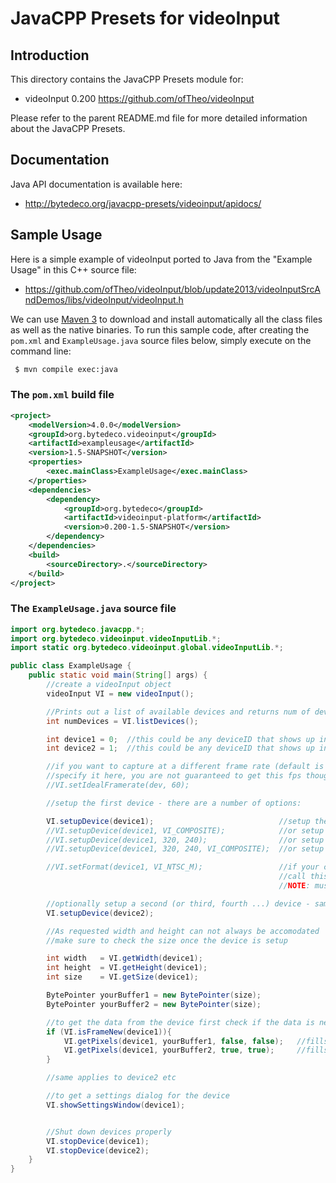 JavaCPP Presets for videoInput
==============================

Introduction
------------
This directory contains the JavaCPP Presets module for:

 * videoInput 0.200  https://github.com/ofTheo/videoInput

Please refer to the parent README.md file for more detailed information about the JavaCPP Presets.


Documentation
-------------
Java API documentation is available here:

 * http://bytedeco.org/javacpp-presets/videoinput/apidocs/


Sample Usage
------------
Here is a simple example of videoInput ported to Java from the "Example Usage" in this C++ source file:

 * https://github.com/ofTheo/videoInput/blob/update2013/videoInputSrcAndDemos/libs/videoInput/videoInput.h

We can use [Maven 3](http://maven.apache.org/) to download and install automatically all the class files as well as the native binaries. To run this sample code, after creating the `pom.xml` and `ExampleUsage.java` source files below, simply execute on the command line:
```bash
 $ mvn compile exec:java
```

### The `pom.xml` build file
```xml
<project>
    <modelVersion>4.0.0</modelVersion>
    <groupId>org.bytedeco.videoinput</groupId>
    <artifactId>exampleusage</artifactId>
    <version>1.5-SNAPSHOT</version>
    <properties>
        <exec.mainClass>ExampleUsage</exec.mainClass>
    </properties>
    <dependencies>
        <dependency>
            <groupId>org.bytedeco</groupId>
            <artifactId>videoinput-platform</artifactId>
            <version>0.200-1.5-SNAPSHOT</version>
        </dependency>
    </dependencies>
    <build>
        <sourceDirectory>.</sourceDirectory>
    </build>
</project>
```

### The `ExampleUsage.java` source file
```java
import org.bytedeco.javacpp.*;
import org.bytedeco.videoinput.videoInputLib.*;
import static org.bytedeco.videoinput.global.videoInputLib.*;

public class ExampleUsage {
    public static void main(String[] args) {
        //create a videoInput object
        videoInput VI = new videoInput();

        //Prints out a list of available devices and returns num of devices found
        int numDevices = VI.listDevices();

        int device1 = 0;  //this could be any deviceID that shows up in listDevices
        int device2 = 1;  //this could be any deviceID that shows up in listDevices

        //if you want to capture at a different frame rate (default is 30)
        //specify it here, you are not guaranteed to get this fps though.
        //VI.setIdealFramerate(dev, 60);

        //setup the first device - there are a number of options:

        VI.setupDevice(device1);                            //setup the first device with the default settings
        //VI.setupDevice(device1, VI_COMPOSITE);            //or setup device with specific connection type
        //VI.setupDevice(device1, 320, 240);                //or setup device with specified video size
        //VI.setupDevice(device1, 320, 240, VI_COMPOSITE);  //or setup device with video size and connection type

        //VI.setFormat(device1, VI_NTSC_M);                 //if your card doesn't remember what format it should be
                                                            //call this with the appropriate format listed above
                                                            //NOTE: must be called after setupDevice!

        //optionally setup a second (or third, fourth ...) device - same options as above
        VI.setupDevice(device2);

        //As requested width and height can not always be accomodated
        //make sure to check the size once the device is setup

        int width   = VI.getWidth(device1);
        int height  = VI.getHeight(device1);
        int size    = VI.getSize(device1);

        BytePointer yourBuffer1 = new BytePointer(size);
        BytePointer yourBuffer2 = new BytePointer(size);

        //to get the data from the device first check if the data is new
        if (VI.isFrameNew(device1)){
            VI.getPixels(device1, yourBuffer1, false, false);   //fills pixels as a BGR (for openCV) unsigned char array - no flipping
            VI.getPixels(device1, yourBuffer2, true, true);     //fills pixels as a RGB (for openGL) unsigned char array - flipping!
        }

        //same applies to device2 etc

        //to get a settings dialog for the device
        VI.showSettingsWindow(device1);


        //Shut down devices properly
        VI.stopDevice(device1);
        VI.stopDevice(device2);
    }
}
```
